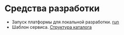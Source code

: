 # Средства разработки

- Запуск платформы для локальной разработки. [run](run/README.md)
- Шаблон сервиса. [Структура каталога](run/README.md)
